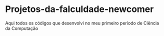 # Projetos-da-falculdade-newcomer
Aqui todos os códigos que desenvolvi no meu primeiro período de Ciência da Computação
